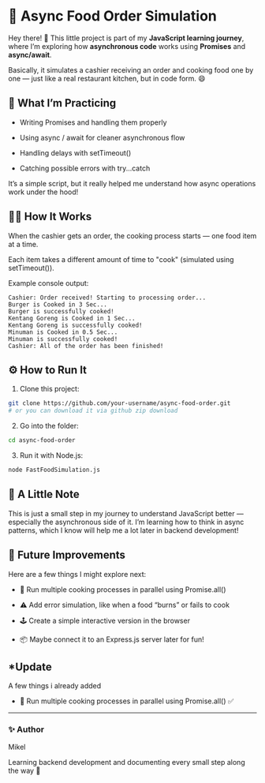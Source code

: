 # 🍔 Async Food Order Simulation

Hey there! 👋
This little project is part of my **JavaScript learning journey**, where I’m exploring how **asynchronous code** works using **Promises** and **async/await**.

Basically, it simulates a cashier receiving an order and cooking food one by one — just like a real restaurant kitchen, but in code form. 😄

## 🎯 What I’m Practicing
- Writing Promises and handling them properly

- Using async / await for cleaner asynchronous flow

- Handling delays with setTimeout()

- Catching possible errors with try...catch

It’s a simple script, but it really helped me understand how async operations work under the hood!

## 🧑‍🍳 How It Works

When the cashier gets an order, the cooking process starts — one food item at a time.

Each item takes a different amount of time to "cook" (simulated using setTimeout()).

Example console output:
```terminal
Cashier: Order received! Starting to processing order...
Burger is Cooked in 3 Sec...
Burger is successfully cooked!
Kentang Goreng is Cooked in 1 Sec...
Kentang Goreng is successfully cooked!
Minuman is Cooked in 0.5 Sec...
Minuman is successfully cooked!
Cashier: All of the order has been finished!
```

## ⚙️ How to Run It
1. Clone this project:
```bash
git clone https://github.com/your-username/async-food-order.git
# or you can download it via github zip download
```
2. Go into the folder:
```bash
cd async-food-order
```
3. Run it with Node.js:
```bash
node FastFoodSimulation.js
```

## 🧠 A Little Note

This is just a small step in my journey to understand JavaScript better — especially the asynchronous side of it.
I’m learning how to think in async patterns, which I know will help me a lot later in backend development!

## 🔮 Future Improvements
Here are a few things I might explore next:

- 🔁 Run multiple cooking processes in parallel using Promise.all()

- ⚠️ Add error simulation, like when a food “burns” or fails to cook

- 🕹️ Create a simple interactive version in the browser

- 📦 Maybe connect it to an Express.js server later for fun!

## *Update
A few things i already added

-  🔁 Run multiple cooking processes in parallel using Promise.all() ✅

<hr>

### ✨ Author
Mikel

Learning backend development and documenting every small step along the way 🚀
